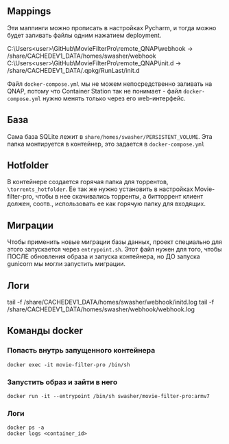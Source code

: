 Mappings
------------
Эти маппинги можно прописать в настройках Pycharm, и тогда можно будет заливать файлы одним нажатием deployment.

C:\Users\<user>\GitHub\MovieFilterPro\remote_QNAP\webhook -> /share/CACHEDEV1_DATA/homes/swasher/webhook
C:\Users\<user>\GitHub\MovieFilterPro\remote_QNAP\init.d -> /share/CACHEDEV1_DATA/.qpkg/RunLast/init.d

Файл `docker-compose.yml` мы не можем непосредственно заливать на QNAP, потому что Container Station так 
не понимает - файл `docker-compose.yml` нужно менять только через его web-интерфейс.

База
--------------------

Сама база SQLite лежит в `share/homes/swasher/PERSISTENT_VOLUME`.
Эта папка монтируется в контейнер, это задается в `docker-compose.yml`




Hotfolder
----------------------------

В контейнере создается горячая папка для торрентов, `\torrents_hotfolder`. Ее так же нужно установить в настройках
Movie-filter-pro, чтобы в нее скачивались торренты, а битторрент клиент должен, соотв., использовать ее как горячую папку для входящих.

Миграции
------------------

Чтобы применить новые миграции базы данных, проект специально для этого запускается через `entrypoint.sh`.
Этот файл нужен для того, чтобы ПОСЛЕ обновления образа и запуска контейнера, но ДО запуска gunicorn мы могли запустить миграции.

Логи
--------------------

tail -f /share/CACHEDEV1_DATA/homes/swasher/webhook/initd.log
tail -f /share/CACHEDEV1_DATA/homes/swasher/webhook/webhook.log

Команды docker
---------------------

### Попасть внутрь запущенного контейнера

    docker exec -it movie-filter-pro /bin/sh

### Запустить образ и зайти в него 

    docker run -it --entrypoint /bin/sh swasher/movie-filter-pro:armv7

### Логи

    docker ps -a
    docker logs <container_id>
